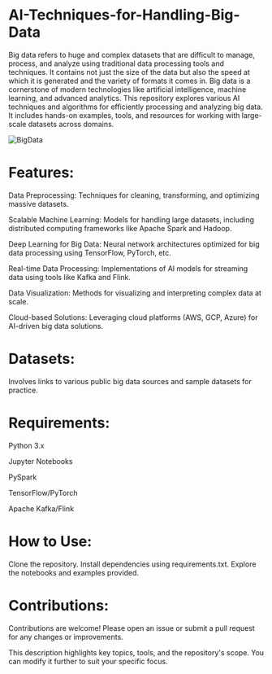 # AI-Techniques-for-Handling-Big-Data

Big data refers to huge and complex datasets that are difficult to manage, process, and analyze using traditional data processing tools and techniques. It contains not just the size of the data but also the speed at which it is generated and the variety of formats it comes in. Big data is a cornerstone of modern technologies like artificial intelligence, machine learning, and advanced analytics. This repository explores various AI techniques and algorithms for efficiently processing and analyzing big data. It includes hands-on examples, tools, and resources for working with large-scale datasets across domains.

![BigData](https://articonf.eu/wp-content/uploads/2020/08/2020-8-Blog-%E2%80%94-UNIKLU-%E2%80%94-decentralised-Big-Data-sharing.jpg)

# Features:
Data Preprocessing: Techniques for cleaning, transforming, and optimizing massive datasets.

Scalable Machine Learning: Models for handling large datasets, including distributed computing frameworks like Apache Spark and Hadoop.

Deep Learning for Big Data: Neural network architectures optimized for big data processing using TensorFlow, PyTorch, etc.

Real-time Data Processing: Implementations of AI models for streaming data using tools like Kafka and Flink.

Data Visualization: Methods for visualizing and interpreting complex data at scale.

Cloud-based Solutions: Leveraging cloud platforms (AWS, GCP, Azure) for AI-driven big data solutions.

# Datasets:
Involves links to various public big data sources and sample datasets for practice.

# Requirements:
Python 3.x

Jupyter Notebooks

PySpark

TensorFlow/PyTorch

Apache Kafka/Flink

# How to Use:
Clone the repository.
Install dependencies using requirements.txt.
Explore the notebooks and examples provided.

# Contributions:

Contributions are welcome! Please open an issue or submit a pull request for any changes or improvements.

This description highlights key topics, tools, and the repository's scope. You can modify it further to suit your specific focus.






